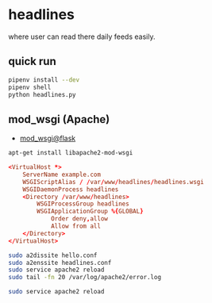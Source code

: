 # headlines

where user can read there daily feeds easily.

## quick run

```bash
pipenv install --dev
pipenv shell
python headlines.py
```


## mod_wsgi (Apache)

- [mod_wsgi@flask](https://flask.palletsprojects.com/en/1.1.x/deploying/mod_wsgi/)

```bash
apt-get install libapache2-mod-wsgi
```

```conf
<VirtualHost *>
    ServerName example.com
    WSGIScriptAlias / /var/www/headlines/headlines.wsgi
    WSGIDaemonProcess headlines
    <Directory /var/www/headlines>
        WSGIProcessGroup headlines
        WSGIApplicationGroup %{GLOBAL}
            Order deny,allow
            Allow from all
    </Directory>
</VirtualHost>
```

```bash
sudo a2dissite hello.conf
sudo a2enssite headlines.conf
sudo service apache2 reload
sudo tail -fn 20 /var/log/apache2/error.log
```

```bash
sudo service apache2 reload
```
